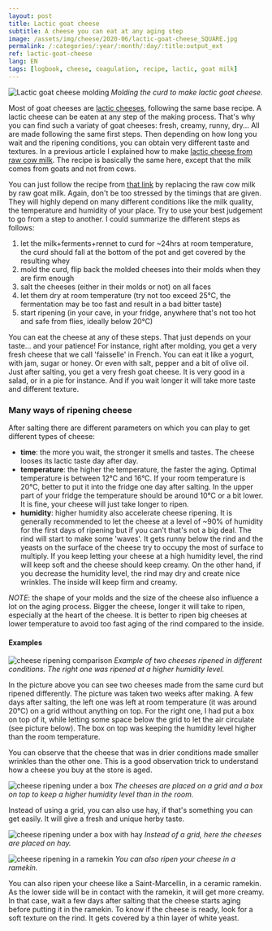 ```yaml
---
layout: post
title: Lactic goat cheese
subtitle: A cheese you can eat at any aging step
image: /assets/img/cheese/2020-06/lactic-goat-cheese_SQUARE.jpg
permalink: /:categories/:year/:month/:day/:title:output_ext
ref: lactic-goat-cheese
lang: EN
tags: [logbook, cheese, coagulation, recipe, lactic, goat milk]
---
```


![Lactic goat cheese molding]({{site.baseurl}}/assets/img/cheese/2020-06/lactic-goat-cheese-molding.jpg)
*Molding the curd to make lactic goat cheese.*

<!--excerpt.start-->
Most of goat cheeses are [lactic cheeses]({{site.baseurl}}/2019/05/01/milk-coagulation.html), following the same base recipe.
A lactic cheese can be eaten at any step of the making process. That's why you can find such a variaty of goat cheeses: fresh, creamy, runny, dry... 
All are made following the same first steps. Then depending on how long you wait and the ripening conditions, you can obtain very different taste and textures.
In a previous article I explained how to make [lactic cheese from raw cow milk]({{site.baseurl}}/2019/08/18/lactic-cheeses_stMarcellin.html). The recipe is basically the same here, except that the milk comes from goats and not from cows.
<!--excerpt.end-->

You can just follow the recipe from [that link]({{site.baseurl}}/2019/08/18/lactic-cheeses_stMarcellin.html) by replacing the raw cow milk by raw goat milk.
Again, don't be too stressed by the timings that are given. They will highly depend on many different conditions like the milk quality, the temperature and humidity of your place. Try to use your best judgement to go from a step to another. I could summarize the different steps as follows:
1. let the milk+ferments+rennet to curd for ~24hrs at room temperature, the curd should fall at the bottom of the pot and get covered by the resulting whey
2. mold the curd, flip back the molded cheeses into their molds when they are firm enough
3. salt the cheeses (either in their molds or not) on all faces
4. let them dry at room temperature (try not too exceed 25°C, the fermentation may be too fast and result in a bad bitter taste)
5. start ripening (in your cave, in your fridge, anywhere that's not too hot and safe from flies, ideally below 20°C)

You can eat the cheese at any of these steps. That just depends on your taste... and your patience!
For instance, right after molding, you get a very fresh cheese that we call 'faisselle' in French. You can eat it like a yogurt, with jam, sugar or honey. 
Or even with salt, pepper and a bit of olive oil.
Just after salting, you get a very fresh goat cheese. It is very good in a salad, or in a pie for instance.
And if you wait longer it will take more taste and different texture.

### Many ways of ripening cheese

After salting there are different parameters on which you can play to get different types of cheese:
- **time**: the more you wait, the stronger it smells and tastes. The cheese looses its lactic taste day after day.
- **temperature**: the higher the temperature, the faster the aging. Optimal temperature is between 12°C and 16°C. If your room temperature is 20°C, better to put it into the fridge one day after salting. In the upper part of your fridge the temperature should be around 10°C or a bit lower. It is fine, your cheese will just take longer to ripen.
- **humidity**: higher humidity also accelerate cheese ripening. It is generally recommended to let the cheese at a level of ~90% of humidity for the first days of ripening but if you can't that's not a big deal. The rind will start to make some 'waves'. It gets runny below the rind and the yeasts on the surface of the cheese try to occupy the most of surface to multiply. If you keep letting your cheese at a high humidity level, the rind will keep soft and the cheese should keep creamy. On the other hand, if you decrease the humidity level, the rind may dry and create nice wrinkles. The inside will keep firm and creamy.

*NOTE*: the shape of your molds and the size of the cheese also influence a lot on the aging process. Bigger the cheese, longer it will take to ripen, especially at the heart of the cheese. It is better to ripen big cheeses at lower temperature to avoid too fast aging of the rind compared to the inside.

#### Examples

![cheese ripening comparison]({{site.baseurl}}/assets/img/cheese/2020-06/lactic-goat-cheese-comparison-ripening.jpg)
*Example of two cheeses ripened in different conditions. The right one was ripened at a higher humidity level.*

In the picture above you can see two cheeses made from the same curd but ripened differently. The picture was taken two weeks after making.
A few days after salting, the left one was left at room temperature (it was around 20°C) on a grid without anything on top. For the right one, I had put 
a box on top of it, while letting some space below the grid to let the air circulate (see picture below). 
The box on top was keeping the humidity level higher than the room temperature.

You can observe that the cheese that was in drier conditions made smaller wrinkles than the other one.
This is a good observation trick to understand how a cheese you buy at the store is aged.

![cheese ripening under a box]({{site.baseurl}}/assets/img/cheese/2020-06/goat-cheese-ripening-box.jpg)
*The cheeses are placed on a grid and a box on top to keep a higher humidity level than in the room.*

Instead of using a grid, you can also use hay, if that's something you can get easily.
It will give a fresh and unique herby taste.

![cheese ripening under a box with hay]({{site.baseurl}}/assets/img/cheese/2020-06/goat-cheese-ripening-with-hay.jpg)
*Instead of a grid, here the cheeses are placed on hay.*

![cheese ripening in a ramekin]({{site.baseurl}}/assets/img/cheese/2020-06/goat-cheese-in-ramekin.jpg)
*You can also ripen your cheese in a ramekin.*

You can also ripen your cheese like a Saint-Marcellin, in a ceramic ramekin. 
As the lower side will be in contact with the ramekin, it will get more creamy.
In that case, wait a few days after salting that the cheese starts aging before putting it in the ramekin.
To know if the cheese is ready, look for a soft texture on the rind. It gets covered by a thin layer of white yeast.

